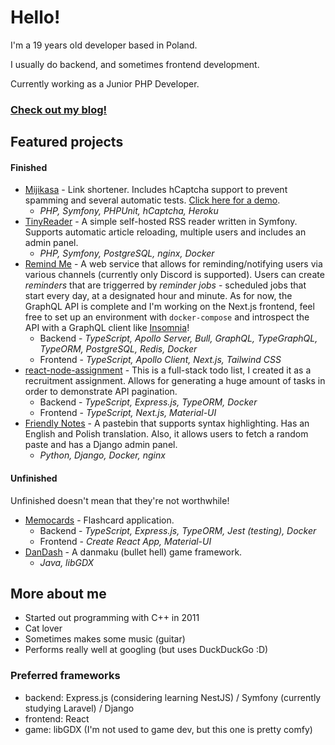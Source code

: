 # Hello!

I'm a 19 years old developer based in Poland.

I usually do backend, and sometimes frontend development.

Currently working as a Junior PHP Developer.

### [Check out my blog!](https://karmek-k-blog.netlify.app/)

## Featured projects

#### Finished

- [Mijikasa](https://github.com/karmek-k/mijikasa) - Link shortener. Includes hCaptcha support to prevent spamming and several automatic tests. [Click here for a demo](https://mijikasa.herokuapp.com/).
  * *PHP, Symfony, PHPUnit, hCaptcha, Heroku*
- [TinyReader](https://github.com/karmek-k/tinyreader) - A simple self-hosted RSS reader written in Symfony. Supports automatic article reloading, multiple users and includes an admin panel.
  * *PHP, Symfony, PostgreSQL, nginx, Docker*
- [Remind Me](https://github.com/karmek-k/remind-me) - A web service that allows for reminding/notifying users via various channels (currently only Discord is supported). Users can create *reminders* that are triggerred by *reminder jobs* - scheduled jobs that start every day, at a designated hour and minute.
As for now, the GraphQL API is complete and I'm working on the Next.js frontend, feel free to set up an environment with `docker-compose` and introspect the API with a GraphQL client like [Insomnia](https://insomnia.rest/)!
  * Backend - *TypeScript, Apollo Server, Bull, GraphQL, TypeGraphQL, TypeORM, PostgreSQL, Redis, Docker*
  * Frontend - *TypeScript, Apollo Client, Next.js, Tailwind CSS*
- [react-node-assignment](https://github.com/karmek-k/react-node-assignment) - This is a full-stack todo list, I created it as a recruitment assignment. Allows for generating a huge amount of tasks in order to demonstrate API pagination.
  * Backend - *TypeScript, Express.js, TypeORM, Docker*
  * Frontend - *TypeScript, Next.js, Material-UI*
- [Friendly Notes](https://github.com/karmek-k/friendly-notes) - A pastebin that supports syntax highlighting. Has an English and Polish translation. Also, it allows users to fetch a random paste and has a Django admin panel.
  * *Python, Django, Docker, nginx*

#### Unfinished

Unfinished doesn't mean that they're not worthwhile!

- [Memocards](https://github.com/karmek-k/memocards) - Flashcard application.
  * Backend - *TypeScript, Express.js, TypeORM, Jest (testing), Docker*
  * Frontend - *Create React App, Material-UI*
- [DanDash](https://github.com/karmek-k/dandash) - A danmaku (bullet hell) game framework.
  * *Java, libGDX*

## More about me

- Started out programming with C++ in 2011
- Cat lover
- Sometimes makes some music (guitar)
- Performs really well at googling (but uses DuckDuckGo :D)

### Preferred frameworks

- backend: Express.js (considering learning NestJS) / Symfony (currently studying Laravel) / Django
- frontend: React
- game: libGDX (I'm not used to game dev, but this one is pretty comfy)

<!-- ## Stats

<div align="center">
  <img
    src="https://github.com/karmek-k/karmek-k/blob/master/github-metrics.svg"
    alt="Metrics"
  />
</div> -->

